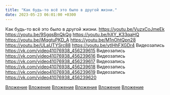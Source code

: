 ```yaml
---
title: "Как будь-то всё это было в другой жизни."
date: 2023-05-23 06:01:00 +0300
---
```


Как будь-то всё это было в другой жизни.
https://youtu.be/VuzxCoJmeEk
https://youtu.be/9SgqsBnQkQg
https://youtu.be/hXY_K33qaHQ
https://youtu.be/iMqgtuPKD_A
https://youtu.be/M1nOhtQpn28
https://youtu.be/ULaUTYSrc88
https://youtu.be/ytlHhFXGDr4
Видеозапись
https://vk.com/video41076938_456239615
Видеозапись
https://vk.com/video41076938_456239616
Видеозапись
https://vk.com/video41076938_456239617
Видеозапись
https://vk.com/video41076938_456239618
Видеозапись
https://vk.com/video41076938_456239619
Видеозапись
https://vk.com/video41076938_456239620

[Вложение](https://vk.com/video41076938_456239615)
[Вложение](https://vk.com/video41076938_456239616)
[Вложение](https://vk.com/video41076938_456239617)
[Вложение](https://vk.com/video41076938_456239618)
[Вложение](https://vk.com/video41076938_456239619)
[Вложение](https://vk.com/video41076938_456239620)
